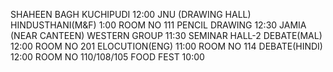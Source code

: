 SHAHEEN BAGH
KUCHIPUDI
12:00
JNU (DRAWING HALL)
HINDUSTHANI(M&F) 
1:00
ROOM NO 111
PENCIL DRAWING
12:30
JAMIA (NEAR CANTEEN)
WESTERN GROUP
11:30
SEMINAR HALL-2
DEBATE(MAL)
12:00
ROOM NO 201
ELOCUTION(ENG) 
11:00
ROOM NO 114
DEBATE(HINDI)
12:00
ROOM NO 110/108/105
FOOD FEST 
10:00

